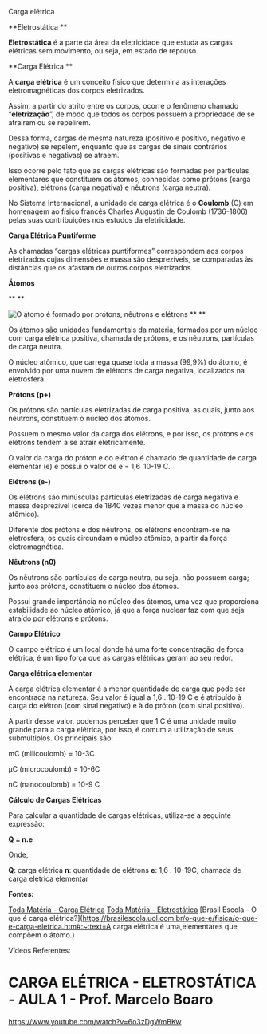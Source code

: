 Carga elétrica

**Eletrostática
**

**Eletrostática** é a parte da área da eletricidade que estuda as cargas elétricas sem movimento, ou seja, em estado de repouso.

**Carga Elétrica
**

A **carga elétrica** é um conceito físico que determina as interações eletromagnéticas dos corpos eletrizados.

Assim, a partir do atrito entre os corpos, ocorre o fenômeno chamado “**eletrização**”, de modo que todos os corpos possuem a propriedade de se atraírem ou se repelirem.

Dessa forma, cargas de mesma natureza (positivo e positivo, negativo e negativo) se repelem, enquanto que as cargas de sinais contrários (positivas e negativas) se atraem.

Isso ocorre pelo fato que as cargas elétricas são formadas por partículas elementares que constituem os átomos, conhecidas como prótons (carga positiva), elétrons (carga negativa) e nêutrons (carga neutra).

No Sistema Internacional, a unidade de carga elétrica é o **Coulomb** (C) em homenagem ao físico francês Charles Augustin de Coulomb (1736-1806) pelas suas contribuições nos estudos da eletricidade.

**Carga Elétrica Puntiforme**

As chamadas “cargas elétricas puntiformes” correspondem aos corpos eletrizados cujas dimensões e massa são desprezíveis, se comparadas às distâncias que os afastam de outros corpos eletrizados.

**Átomos**

**
**

![O átomo é formado por prótons, nêutrons e elétrons](https://static.planejativo.com/uploads/novas/10cc5fc98d514eb3ca552386da33034f.jpg)   **
**

Os átomos são unidades fundamentais da matéria, formados por um núcleo com carga elétrica positiva, chamada de prótons, e os nêutrons, partículas de carga neutra.

O núcleo atômico, que carrega quase toda a massa (99,9%) do átomo, é envolvido por uma nuvem de elétrons de carga negativa, localizados na eletrosfera.

**Prótons (p+)**

Os prótons são partículas eletrizadas de carga positiva, as quais, junto aos nêutrons, constituem o núcleo dos átomos.

Possuem o mesmo valor da carga dos elétrons, e por isso, os prótons e os elétrons tendem a se atrair eletricamente.

O valor da carga do próton e do elétron é chamado de quantidade de carga elementar (e) e possui o valor de e = 1,6 .10-19 C.

**Elétrons (e-)**

Os elétrons são minúsculas partículas eletrizadas de carga negativa e massa desprezível (cerca de 1840 vezes menor que a massa do núcleo atômico).

Diferente dos prótons e dos nêutrons, os elétrons encontram-se na eletrosfera, os quais circundam o núcleo atômico, a partir da força eletromagnética.

**Nêutrons (n0)**

Os nêutrons são partículas de carga neutra, ou seja, não possuem carga; junto aos prótons, constituem o núcleo dos átomos.

Possui grande importância no núcleo dos átomos, uma vez que proporciona estabilidade ao núcleo atômico, já que a força nuclear faz com que seja atraído por elétrons e prótons.

**Campo Elétrico**

O campo elétrico é um local donde há uma forte concentração de força elétrica, é um tipo força que as cargas elétricas geram ao seu redor.

**Carga elétrica elementar**

A carga elétrica elementar é a menor quantidade de carga que pode ser encontrada na natureza. Seu valor é igual a 1,6 . 10-19 C e é atribuído à carga do elétron (com sinal negativo) e à do próton (com sinal positivo).

A partir desse valor, podemos perceber que 1 C é uma unidade muito grande para a carga elétrica, por isso, é comum a utilização de seus submúltiplos. Os principais são:

mC (milicoulomb) = 10-3C

μC (microcoulomb) = 10-6C

nC (nanocoulomb) = 10-9 C

**Cálculo de Cargas Elétricas**

Para calcular a quantidade de cargas elétricas, utiliza-se a seguinte expressão:

**Q = n.e**

Onde,

**Q**: carga elétrica
**n**: quantidade de elétrons
**e**: 1,6 . 10-19C, chamada de carga elétrica elementar

**Fontes:**

[Toda Matéria - Carga Elétrica](https://www.todamateria.com.br/carga-eletrica/)
[Toda Matéria - Eletrostática](https://www.todamateria.com.br/eletrostatica/)
[Brasil Escola - O que é carga elétrica?](https://brasilescola.uol.com.br/o-que-e/fisica/o-que-e-carga-eletrica.htm#:~:text=A carga elétrica é uma,elementares que compõem o átomo.)



Vídeos Referentes:

# CARGA ELÉTRICA - ELETROSTÁTICA - AULA 1 - Prof. Marcelo Boaro

https://www.youtube.com/watch?v=6o3zDgWmBKw



